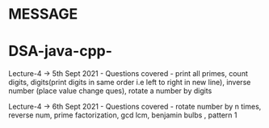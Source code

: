 # MESSAGE
# DSA-java-cpp-

Lecture-4 -> 5th Sept 2021 - Questions covered - print all primes, count digits, digits(print digits in same order i.e left to right in new line), inverse number (place value change ques), rotate a number by digits 


Lecture-4 -> 6th Sept 2021 - Questions covered - rotate number by n times, reverse num, prime factorization, gcd lcm, benjamin bulbs , pattern 1

